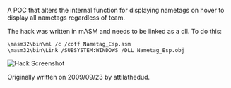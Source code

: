 A POC that alters the internal function for displaying nametags on hover to display all nametags regardless of team.

The hack was written in mASM and needs to be linked as a dll. To do this:
```
\masm32\bin\ml /c /coff Nametag_Esp.asm
\masm32\bin\Link /SUBSYSTEM:WINDOWS /DLL Nametag_Esp.obj
```

![Hack Screenshot](screenshot.jpg?raw=true "Screenshot Hack")

Originally written on 2009/09/23 by attilathedud.
